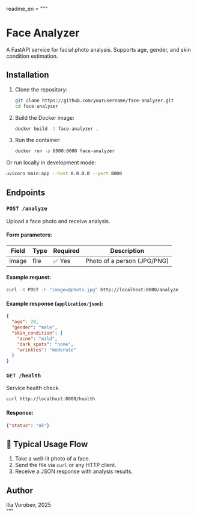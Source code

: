 readme_en = """
# Face Analyzer

A FastAPI service for facial photo analysis. Supports age, gender, and skin condition estimation.

## Installation

1. Clone the repository:
   ```bash
   git clone https://github.com/yourusername/face-analyzer.git
   cd face-analyzer
   ```

2. Build the Docker image:
   ```bash
   docker build -t face-analyzer .
   ```

3. Run the container:
   ```bash
   docker run -p 8000:8000 face-analyzer
   ```

Or run locally in development mode:
```bash
uvicorn main:app --host 0.0.0.0 --port 8000
```

## Endpoints

### `POST /analyze`

Upload a face photo and receive analysis.

#### Form parameters:

| Field | Type | Required | Description                 |
|-------|------|----------|-----------------------------|
| image | file | ✅ Yes   | Photo of a person (JPG/PNG) |

#### Example request:

```bash
curl -X POST -F "image=@photo.jpg" http://localhost:8000/analyze
```

#### Example response (`application/json`):

```json
{
  "age": 28,
  "gender": "male",
  "skin_condition": {
    "acne": "mild",
    "dark_spots": "none",
    "wrinkles": "moderate"
  }
}
```

### `GET /health`

Service health check.

```bash
curl http://localhost:8000/health
```

#### Response:

```json
{"status": "ok"}
```

## 🧪 Typical Usage Flow

1. Take a well-lit photo of a face.
2. Send the file via `curl` or any HTTP client.
3. Receive a JSON response with analysis results.


## Author

Ilia Vorobev, 2025  
"""
